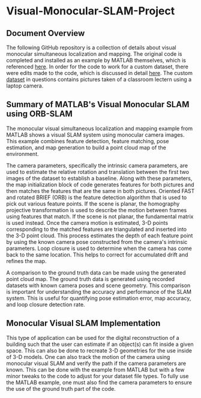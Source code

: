 # Visual-Monocular-SLAM-Project
## Document Overview
The following GitHub repository is a collection of details about visual monocular simultaneous localization and mapping. The original code is completed and installed as an example by MATLAB themselves, which is referenced [here](https://github.com/frankzachma/Visual-Mono-SLAM/blob/main/SLAM/Step_2/Deliverables.md). In order for the code to work for a custom dataset, there were edits made to the code, which is discussed in detail [here](https://github.com/frankzachma/Visual-Mono-SLAM/blob/main/SLAM/Step_2/Deliverables.md). The custom [dataset](https://github.com/frankzachma/Visual-Mono-SLAM/tree/main/SLAM/Step_2/Pictures) in questions contains pictures taken of a classroom lectern using a laptop camera. 

## Summary of MATLAB's Visual Monocular SLAM using ORB-SLAM
The monocular visual simultaneous localization and mapping example from MATLAB shows a visual SLAM system using monocular camera images. This example combines feature detection, feature matching, pose estimation, and map generation to build a point cloud map of the environment.

The camera parameters, specifically the intrinsic camera parameters, are used to estimate the relative rotation and translation between the first two images of the dataset to establish a baseline. Along with these parameters, the map initialization block of code generates features for both pictures and then matches the features that are the same in both pictures. Oriented FAST and rotated BRIEF (ORB) is the feature detection algorithm that is used to pick out various feature points. If the scene is planar, the homography projective transformation is used to describe the motion between frames using features that match. If the scene is not planar, the fundamental matrix is used instead. Once the camera motion is estimated, 3-D points corresponding to the matched features are triangulated and inserted into the 3-D point cloud. This process estimates the depth of each feature point by using the known camera pose constructed from the camera's intrinsic parameters. Loop closure is used to determine when the camera has come back to the same location. This helps to correct for accumulated drift and refines the map. 

A comparison to the ground truth data can be made using the generated point cloud map. The ground truth data is generated using recorded datasets with known camera poses and scene geometry. This comparison is important for understanding the accuracy and performance of the SLAM system. This is useful for quantifying pose estimation error, map accuracy, and loop closure detection rate.

## Monocular Visual SLAM Implementation
This type of application can be used for the digital reconstruction of a building such that the user can estimate if an object(s) can fit inside a given space. This can also be done to recreate 3-D geometries for the use inside of 3-D models. One can also track the motion of the camera using monocular visual SLAM and verify the path if the camera parameters are known. This can be done with the example from MATLAB but with a few minor tweaks to the code to adjust for your dataset file types. To fully use the MATLAB example, one must also find the camera parameters to ensure the use of the ground truth part of the code.
